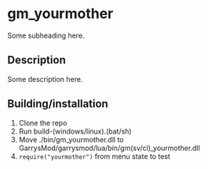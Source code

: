 # gm_yourmother
Some subheading here.

## Description
Some description here.

## Building/installation
1. Clone the repo
2. Run build-(windows/linux).(bat/sh)
3. Move ./bin/gm_yourmother.dll to GarrysMod/garrysmod/lua/bin/gm(sv/cl)_yourmother.dll
4. `require("yourmother")` from menu state to test
